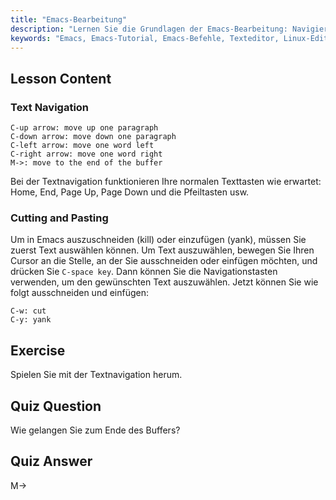 ```yaml
---
title: "Emacs-Bearbeitung"
description: "Lernen Sie die Grundlagen der Emacs-Bearbeitung: Navigieren Sie effizient durch Text, schneiden Sie ihn aus und fügen Sie ihn ein. Dieser anfängerfreundliche Leitfaden hilft Ihnen, die wesentlichen Emacs-Befehle für Linux zu beherrschen."
keywords: "Emacs, Emacs-Tutorial, Emacs-Befehle, Texteditor, Linux-Editor, Emacs-Navigation, Emacs für Anfänger, Emacs-Anleitung"
---
```


## Lesson Content

### Text Navigation

```
C-up arrow: move up one paragraph
C-down arrow: move down one paragraph
C-left arrow: move one word left
C-right arrow: move one word right
M->: move to the end of the buffer
```

Bei der Textnavigation funktionieren Ihre normalen Texttasten wie erwartet: Home, End, Page Up, Page Down und die Pfeiltasten usw.

### Cutting and Pasting

Um in Emacs auszuschneiden (kill) oder einzufügen (yank), müssen Sie zuerst Text auswählen können. Um Text auszuwählen, bewegen Sie Ihren Cursor an die Stelle, an der Sie ausschneiden oder einfügen möchten, und drücken Sie `C-space key`. Dann können Sie die Navigationstasten verwenden, um den gewünschten Text auszuwählen. Jetzt können Sie wie folgt ausschneiden und einfügen:

```
C-w: cut
C-y: yank
```

## Exercise

Spielen Sie mit der Textnavigation herum.

## Quiz Question

Wie gelangen Sie zum Ende des Buffers?

## Quiz Answer

M->
